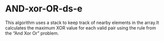 # AND-xor-OR-ds-e
This algorithm uses a stack to keep track of nearby elements in the array.It calculates the maximum XOR value for each valid pair using the rule from the “And Xor Or” problem.

